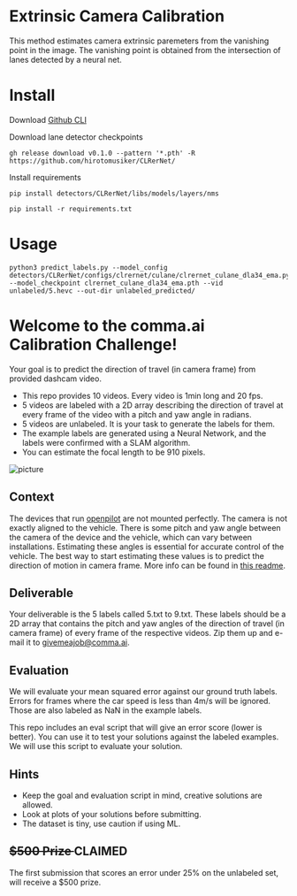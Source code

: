 Extrinsic Camera Calibration
======
This method estimates camera extrinsic paremeters from the vanishing point in the image.
The vanishing point is obtained from the intersection of lanes detected by a neural net.

Install
======

Download [Github CLI](https://github.com/cli/cli?tab=readme-ov-file#installation)

Download lane detector checkpoints
```
gh release download v0.1.0 --pattern '*.pth' -R https://github.com/hirotomusiker/CLRerNet/
```
Install requirements
```
pip install detectors/CLRerNet/libs/models/layers/nms
```
```
pip install -r requirements.txt
```

Usage
======
```
python3 predict_labels.py --model_config detectors/CLRerNet/configs/clrernet/culane/clrernet_culane_dla34_ema.py --model_checkpoint clrernet_culane_dla34_ema.pth --vid unlabeled/5.hevc --out-dir unlabeled_predicted/
```

Welcome to the comma.ai Calibration Challenge!
======

Your goal is to predict the direction of travel (in camera frame) from provided dashcam video.

- This repo provides 10 videos. Every video is 1min long and 20 fps.
- 5 videos are labeled with a 2D array describing the direction of travel at every frame of the video
  with a pitch and yaw angle in radians.
- 5 videos are unlabeled. It is your task to generate the labels for them.
- The example labels are generated using a Neural Network, and the labels were confirmed with a SLAM algorithm.
- You can estimate the focal length to be 910 pixels.


![picture](https://user-images.githubusercontent.com/6804392/116619874-e78a8180-a8f5-11eb-93e3-c9c852726db8.png)

Context
------
The devices that run [openpilot](https://github.com/commaai/openpilot/) are not mounted perfectly. The camera
is not exactly aligned to the vehicle. There is some pitch and yaw angle between the camera of the device and
the vehicle, which can vary between installations. Estimating these angles is essential for accurate control
of the vehicle. The best way to start estimating these values is to predict the direction of motion in camera
frame. More info  can be found in [this readme](https://github.com/commaai/openpilot/tree/master/common/transformations).

Deliverable
-----

Your deliverable is the 5 labels called 5.txt to 9.txt. These labels should be a 2D array that contains
the pitch and yaw angles of the direction of travel (in camera frame) of every frame of the respective videos.
Zip them up and e-mail it to givemeajob@comma.ai.


Evaluation
-----

We will evaluate your mean squared error against our ground truth labels. Errors for frames where the car
speed is less than 4m/s will be ignored. Those are also labeled as NaN in the example labels.

This repo includes an eval script that will give an error score (lower is better). You can use it to test your
solutions against the labeled examples. We will use this script to evaluate your solution. 


Hints
------
- Keep the goal and evaluation script in mind, creative solutions are allowed.
- Look at plots of your solutions before submitting.
- The dataset is tiny, use caution if using ML.


<s> $500 Prize </s> CLAIMED
------
The first submission that scores an error under 25% on the unlabeled set, will receive a $500 prize.
